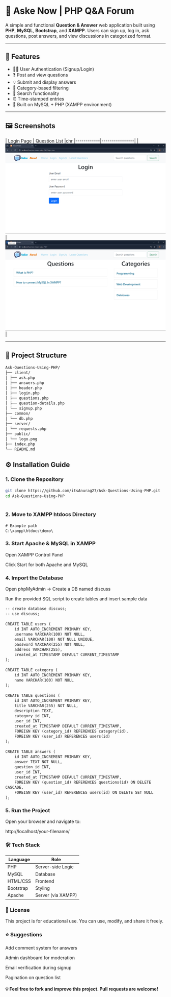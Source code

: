 # 💬 Aske Now | PHP Q&A Forum

A simple and functional **Question & Answer** web application built using **PHP**, **MySQL**, **Bootstrap**, and **XAMPP**. Users can sign up, log in, ask questions, post answers, and view discussions in categorized format.

---

## 🚀 Features

- 🧑‍💻 User Authentication (Signup/Login)
- ❓ Post and view questions
- 💡 Submit and display answers
- 📂 Category-based filtering
- 🔎 Search functionality
- ⏰ Time-stamped entries
- 💾 Built on MySQL + PHP (XAMPP environment)

---

## 🖼️ Screenshots

| Login Page | Question List |chr
|------------|----------------|
| ![Login](./public/screens/login.png) | ![Questions](./public/screens/questions.png) |

---

## 📁 Project Structure

```
Ask-Questions-Using-PHP/
├── client/
│ ├── ask.php
│ ├── answers.php
│ ├── header.php
│ ├── login.php
│ ├── questions.php
│ ├── question-details.php
│ └── signup.php
├── common/
│ └── db.php
├── server/
│ └── requests.php
├── public/
│ └── logo.png
├── index.php
└── README.md

```

## ⚙️ Installation Guide

### 1. Clone the Repository

```bash
git clone https://github.com/itsAnurag27/Ask-Questions-Using-PHP.git
cd Ask-Questions-Using-PHP
 
```
### 2. Move to XAMPP htdocs Directory
```
# Example path
C:\xampp\htdocs\demo\
```
### 3. Start Apache & MySQL in XAMPP
Open XAMPP Control Panel

Click Start for both Apache and MySQL

### 4. Import the Database
Open phpMyAdmin → Create a DB named discuss

Run the provided SQL script to create tables and insert sample data

```
-- create database discuss;
-- use discuss;

CREATE TABLE users (
    id INT AUTO_INCREMENT PRIMARY KEY,
    username VARCHAR(100) NOT NULL,
    email VARCHAR(100) NOT NULL UNIQUE,
    password VARCHAR(255) NOT NULL,
    address VARCHAR(255),
    created_at TIMESTAMP DEFAULT CURRENT_TIMESTAMP
);

CREATE TABLE category (
    id INT AUTO_INCREMENT PRIMARY KEY,
    name VARCHAR(100) NOT NULL
);

CREATE TABLE questions (
    id INT AUTO_INCREMENT PRIMARY KEY,
    title VARCHAR(255) NOT NULL,
    description TEXT,
    category_id INT,
    user_id INT,
    created_at TIMESTAMP DEFAULT CURRENT_TIMESTAMP,
    FOREIGN KEY (category_id) REFERENCES category(id),
    FOREIGN KEY (user_id) REFERENCES users(id)
);

CREATE TABLE answers (
    id INT AUTO_INCREMENT PRIMARY KEY,
    answer TEXT NOT NULL,
    question_id INT,
    user_id INT,
    created_at TIMESTAMP DEFAULT CURRENT_TIMESTAMP,
    FOREIGN KEY (question_id) REFERENCES questions(id) ON DELETE CASCADE,
    FOREIGN KEY (user_id) REFERENCES users(id) ON DELETE SET NULL
);

```
### 5. Run the Project
Open your browser and navigate to:

http://localhost/your-filename/

### 🛠️ Tech Stack

| Language  | Role               |
| --------- | ------------------ |
| PHP       | Server-side Logic  |
| MySQL     | Database           |
| HTML/CSS  | Frontend           |
| Bootstrap | Styling            |
| Apache    | Server (via XAMPP) |


### 📝 License
This project is for educational use. You can use, modify, and share it freely.

### ⭐ Suggestions
Add comment system for answers

Admin dashboard for moderation

Email verification during signup

Pagination on question list

#### 💡 Feel free to fork and improve this project. Pull requests are welcome!